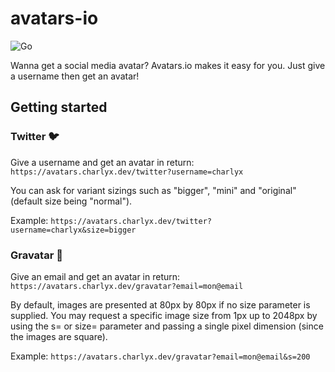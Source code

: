 # avatars-io

![Go](https://github.com/charlyx/avatars-io/workflows/Go/badge.svg)

Wanna get a social media avatar? Avatars.io makes it easy for you. Just give a username then get an avatar!

## Getting started

### Twitter :bird:

Give a username and get an avatar in return: `https://avatars.charlyx.dev/twitter?username=charlyx`

You can ask for variant sizings such as "bigger", "mini" and "original" (default size being "normal").

Example: `https://avatars.charlyx.dev/twitter?username=charlyx&size=bigger`

### Gravatar :bust_in_silhouette:

Give an email and get an avatar in return: `https://avatars.charlyx.dev/gravatar?email=mon@email`

By default, images are presented at 80px by 80px if no size parameter is supplied.
You may request a specific image size from 1px up to 2048px by using the s= or size= parameter and passing a single pixel dimension (since the images are square).

Example: `https://avatars.charlyx.dev/gravatar?email=mon@email&s=200`
